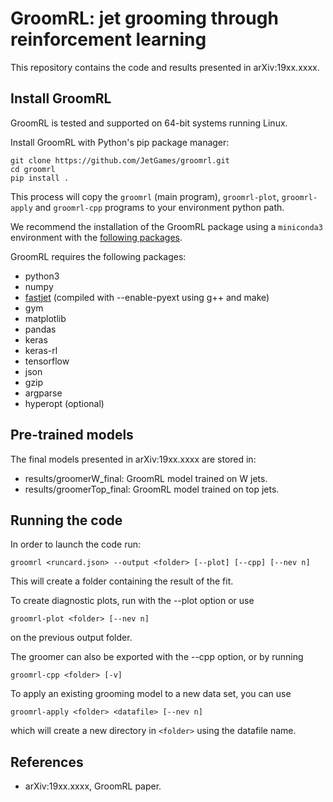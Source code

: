 GroomRL: jet grooming through reinforcement learning
====================================================

This repository contains the code and results presented in arXiv:19xx.xxxx.

## Install GroomRL

GroomRL is tested and supported on 64-bit systems running Linux.

Install GroomRL with Python's pip package manager:
```
git clone https://github.com/JetGames/groomrl.git
cd groomrl
pip install .
```

This process will copy the `groomrl` (main program), `groomrl-plot`, `groomrl-apply` and `groomrl-cpp` programs to your environment python path.

We recommend the installation of the GroomRL package using a `miniconda3` environment with the [following packages](https://github.com/JetGames/groomrl.git).

GroomRL requires the following packages:
- python3
- numpy
- [fastjet](http://fastjet.fr/) (compiled with --enable-pyext using g++ and make)
- gym
- matplotlib
- pandas
- keras
- keras-rl
- tensorflow
- json
- gzip
- argparse
- hyperopt (optional)

## Pre-trained models

The final models presented in arXiv:19xx.xxxx are stored in:
- results/groomerW_final: GroomRL model trained on W jets.
- results/groomerTop_final: GroomRL model trained on top jets.

## Running the code

In order to launch the code run:
```
groomrl <runcard.json> --output <folder> [--plot] [--cpp] [--nev n]
```

This will create a folder containing the result of the fit.

To create diagnostic plots, run with the --plot option or use
```
groomrl-plot <folder> [--nev n]
```
on the previous output folder.

The groomer can also be exported with the --cpp option, or by running
```
groomrl-cpp <folder> [-v]
```

To apply an existing grooming model to a new data set, you can use
```
groomrl-apply <folder> <datafile> [--nev n]
```
which will create a new directory in `<folder>` using the datafile name.

## References

* arXiv:19xx.xxxx, GroomRL paper.

